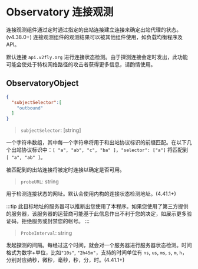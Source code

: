 # Observatory 连接观测

连接观测组件通过定时通过指定的出站连接建立连接来确定出站代理的状态。 (v4.38.0+)
连接观测组件的观测结果可以被其他组件使用，如负载均衡程序及API。

默认连接 `api.v2fly.org` 进行连接状态检测。由于探测连接会定时发出，此功能可能会使处于特权网络路径的攻击者获得更多信息，请酌情使用。

## ObservatoryObject

```json
{
  "subjectSelector":[
    "outbound"
  ]
}
```

> `subjectSelector`: \[string\]

一个字符串数组，其中每一个字符串将用于和出站协议标识的前缀匹配。在以下几个出站协议标识中：`[ "a", "ab", "c", "ba" ]`，`"selector": ["a"]` 将匹配到 `[ "a", "ab" ]`。

被匹配到的出站连接将被定时连接以确定是否可用。

> `probeURL`: string

用于检测连接状态的网址。默认会使用内构的连接状态检测地址。(4.41.1+)

:::tip
此目标地址的服务器可以推断出您使用了本程序。如果您使用了第三方提供的服务器，该服务器的运营商可能基于此信息作出不利于您的决定，如展示更多验证码，拒绝服务或封禁您的帐号。
:::

> `ProbeInterval`: string

发起探测的间隔。每经过这个时间，就会对一个服务器进行服务器状态检测。时间格式为数字+单位，比如`"10s"`, `"2h45m"`，支持的时间单位有 `ns`, `us`, `ms`, `s`, `m`, `h`， 分别对应纳秒，微秒，毫秒，秒，分，时。(4.41.1+)
